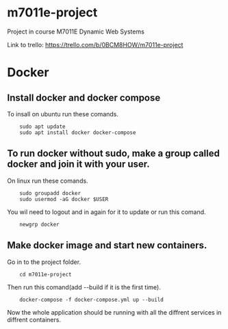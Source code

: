 # m7011e-project
Project in course M7011E Dynamic Web Systems

Link to trello: https://trello.com/b/0BCM8HOW/m7011e-project


# Docker

## Install docker and docker compose
To insall on ubuntu run these comands.
```
    sudo apt update
    sudo apt install docker docker-compose
```

## To run docker without sudo, make a group called docker and join it with your user. 
On linux run these comands.
```
    sudo groupadd docker
    sudo usermod -aG docker $USER
```
You wil need to logout and in again for it to update or run this comand.
```
    newgrp docker 
```

## Make docker image and start new containers.
Go in to the project folder.
```
    cd m7011e-project
```
Then run this comand(add --build if it is the first time).
```
    docker-compose -f docker-compose.yml up --build
```
Now the whole application should be running with all the diffrent services in diffrent containers.
